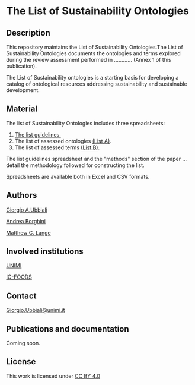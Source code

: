 # The List of Sustainability Ontologies

## Description

This repository maintains the List of Sustainability Ontologies.The List of Sustainability Ontologies documents the ontologies and terms explored during the review assessment performed in ………… (Annex 1 of this publication).

The List of Sustainability ontologies is a starting basis for developing a catalog of ontological resources addressing sustainability and sustainable development.


## Material

The list of Sustainability Ontologies includes three spreadsheets: 

1) [The list guidelines.](https://github.com/gioUbbiali/The-List-of-Sustainability-Ontologies/tree/main/List%20guidelines)
2) The list of assessed ontologies [(List A)](https://github.com/gioUbbiali/The-List-of-Sustainability-Ontologies/tree/main/List%20A).
3) The list of assessed terms [(List B)](https://github.com/gioUbbiali/The-List-of-Sustainability-Ontologies/tree/main/LIst%20B).

The list guidelines spreadsheet and the "methods" section of the paper ... detail the methodology followed for constructing the list.

Spreadsheets are available both in Excel and CSV formats.


## Authors

[Giorgio A.Ubbiali](https://orcid.org/0000-0001-7872-1770)

[Andrea Borghini](https://orcid.org/0000-0002-2239-1482)

[Matthew C. Lange](https://orcid.org/0000-0002-6148-7962)


## Involved institutions

[UNIMI](https://www.unimi.it/it)

[IC-FOODS](https://www.ic-foods.org/)


## Contact

Giorgio.Ubbiali@unimi.it


## Publications and documentation

Coming soon.


## License
This work is licensed under [CC BY 4.0 ](https://creativecommons.org/licenses/by/4.0/)
